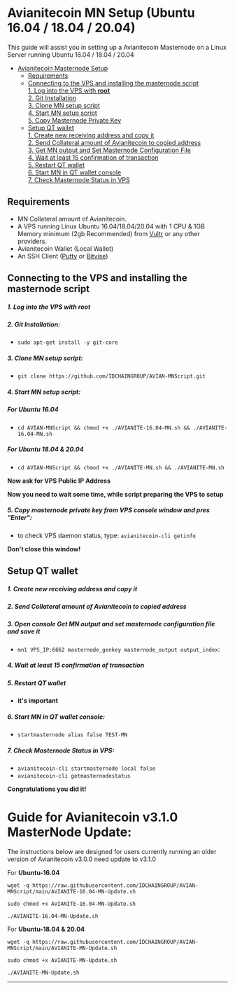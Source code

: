 # Avianitecoin MN Setup (Ubuntu 16.04 / 18.04 / 20.04)
This guide will assist you in setting up a Avianitecoin Masternode on a Linux Server running Ubuntu 16.04 / 18.04 / 20.04

- [Avianitecoin Masternode Setup](#avianitecoin-masternode-setup)  
  	* [Requirements](#requirements) 
  * [Connecting to the VPS and installing the masternode script](#Connecting-to-the-VPS-and-installing-the-masternode-script)  
         [1. Log into the VPS with **root**](#1-log-into-the-vps-with-root)  
         [2. Git Installation](#2-git-installation)  
         [3. Clone MN setup script](#3-clone-mn-setup-script)  
         [4. Start MN setup script](#4-start-mn-setup-script)  
         [5. Copy Masternode Private Key](#5-copy-masternode-private-key-from-vps-console-window-and-pres-enter)
  * [Setup QT wallet](#setup-qt-wallet)  
         [1. Create new receiving address and copy it](#1-create-new-receiving-address-and-copy-it)  
	 [2. Send Collateral amount of Avianitecoin to copied address](#2-send-collateral-amount-of-avianitecoin-to-copied-address)  
	 [3. Get MN output and Set Masternode Configuration File](#3-open-console-get-mn-output-and-set-masternode-configuration-file-and-save-it)  
	 [4. Wait at least 15 confirmation of transaction](#4-wait-at-least-15-confirmation-of-transaction)  
         [5. Restart QT wallet](#5-restart-qt-wallet)  
         [6. Start MN in QT wallet console](#6-start-mn-in-qt-wallet-console)  
	 [7. Check Masternode Status in VPS](#7-check-masternode-status-in-vps)  

## Requirements
- MN Collateral amount of Avianitecoin.
- A VPS running Linux Ubuntu 16.04/18.04/20.04 with 1 CPU & 1GB Memory minimum (2gb Recommended) from [Vultr](https://www.vultr.com/?ref=8622028) or any other providers.
- Avianitecoin Wallet (Local Wallet)
- An SSH Client (<a href="https://www.putty.org/" target="_blank">Putty</a> or <a href="https://dl.bitvise.com/BvSshClient-Inst.exe" target="_blank">Bitvise</a>)


## Connecting to the VPS and installing the masternode script

##### 1. Log into the VPS with **root**  

##### 2. Git Installation:  
- ```sudo apt-get install -y git-core```  

##### 3. Clone MN setup script: 
- ```git clone https://github.com/IDCHAINGROUP/AVIAN-MNScript.git```  

##### 4. Start MN setup script: 
##### For Ubuntu 16.04
- ```cd AVIAN-MNScript && chmod +x ./AVIANITE-16.04-MN.sh && ./AVIANITE-16.04-MN.sh```

##### For Ubuntu 18.04 & 20.04
- ```cd AVIAN-MNScript && chmod +x ./AVIANITE-MN.sh && ./AVIANITE-MN.sh```


   
**Now ask for VPS Public IP Address** 

**Now you need to wait some time, while script preparing the VPS to setup**  
##### 5. Copy masternode private key from VPS console window and pres "Enter":


- to check VPS daemon status, type: ```avianitecoin-cli getinfo```

**Don't close this window!** 	

## Setup QT wallet
##### 1. Create new receiving address and copy it

##### 2. Send Collateral amount of Avianitecoin to copied address

##### 3. Open console Get MN output and set masternode configuration file and save it
- ```mn1 VPS_IP:6662 masternode_genkey masternode_output output_index```:

##### 4. Wait at least 15 confirmation of transaction

##### 5. Restart QT wallet  
- **it's important**

##### 6. Start MN in QT wallet console:
- ```startmasternode alias false TEST-MN```

##### 7. Check Masternode Status in VPS:
- ```avianitecoin-cli startmasternode local false``` 
- ```avianitecoin-cli getmasternodestatus```  

**Сongratulations you did it!**



# Guide for Avianitecoin v3.1.0 MasterNode Update:
The instructions below are designed for users currently running an older version of Avianitecoin v3.0.0 need update to v3.1.0

For **Ubuntu-16.04**
```
wget -q https://raw.githubusercontent.com/IDCHAINGROUP/AVIAN-MNScript/main/AVIANITE-16.04-MN-Update.sh

sudo chmod +x AVIANITE-16.04-MN-Update.sh

./AVIANITE-16.04-MN-Update.sh
```


For **Ubuntu-18.04 & 20.04**
```
wget -q https://raw.githubusercontent.com/IDCHAINGROUP/AVIAN-MNScript/main/AVIANITE-MN-Update.sh

sudo chmod +x AVIANITE-MN-Update.sh

./AVIANITE-MN-Update.sh
```

***